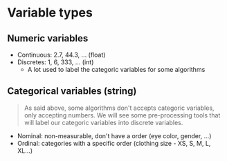 # Variable types

## Numeric variables

- Continuous: 2.7, 44.3, ... (float)
- Discretes: 1, 6, 333, ... (int)
  - A lot used to label the categoric variables for some algorithms

## Categorical variables (string)

> As said above, some algorithms don't accepts categoric variables, only accepting numbers. We will see some pre-processing tools that will label our categoric variables into discrete variables.

- Nominal: non-measurable, don't have a order (eye color, gender, ...)
- Ordinal: categories with a specific order (clothing size - XS, S, M, L, XL...)
